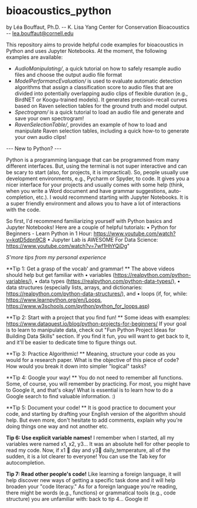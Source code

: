 # bioacoustics_python

by Léa Bouffaut, Ph.D. -- K. Lisa Yang Center for Conservation Bioacoustics -- lea.bouffaut@cornell.edu

This repository aims to provide helpful code examples for bioacoustics in Python and uses Jupyter Notebooks. At the moment, the following examples are available:
* _AudioManipulating/_, a quick tutorial on how to safely resample audio files and choose the output audio file format
* _ModelPerformancEvaluation/_ is used to evaluate automatic detection algorithms that assign a classification score to audio files that are divided into potentially overlapping audio clips of flexible duration (e.g., BirdNET or Koogu-trained models). It generates precision-recall curves based on Raven selection tables for the ground truth and model output.
* _Spectrogram/_ is a quick tutorial to load an audio file and generate and save your own spectrogram!
* _RavenSelectionTable/_, provides an example of how to load and manipulate Raven selection tables, including a quick how-to to generate your own audio clips!

--- New to Python? ---

Python is a  programming language that can be programmed from many different interfaces. But, using the terminal is not super interactive and can be scary to start (also, for projects, it is impractical).  So, people usually use development environments, e.g., Pycharm or Spyder, to code. It gives you a nicer interface for your projects and usually comes with some help (think, when you write a Word document and have grammar suggestions, auto-completion, etc.). I would recommend starting with Jupyter Notebooks. It is a super friendly environment and allows you to have a lot of interactions with the code.

So first, I'd recommend familiarizing yourself with Python basics and Jupyter Notebooks! Here are a couple of helpful tutorials:
•	Python for Beginners - Learn Python in 1 Hour: https://www.youtube.com/watch?v=kqtD5dpn9C8
•	Jupyter Lab is AWESOME For Data Science:
https://www.youtube.com/watch?v=7wf1HhYQiDg"

_S'more tips from my personal experience_

**Tip 1: Get a grasp of the vocab' and grammar! **
The above videos should help but get familiar with 
•	variables (https://realpython.com/python-variables/), 
•	data types (https://realpython.com/python-data-types/), 
•	data structures (especially lists, arrays, and dictionaries: https://realpython.com/python-data-structures/), and 
•	loops (if, for, while: https://www.learnpython.org/en/Loops, https://www.w3schools.com/python/python_for_loops.asp)

**Tip 2: Start with a project that you find fun! **
Some ideas with examples: 
https://www.dataquest.io/blog/python-projects-for-beginners/ 
If your goal is to learn to manipulate data, check out "Fun Python Project Ideas for Building Data Skills" section. If you find it fun, you will want to get back to it, and it'll be easier to dedicate time to figure things out.

**Tip 3: Practice Algorithmic! **
Meaning, structure your code as you would for a research paper. What is the objective of this piece of code? How would you break it down into simpler "logical" tasks? 

**Tip 4: Google your way! **
You do not need to remember all functions. Some, of course, you will remember by practicing. For most, you might have to Google it, and that's okay! What is essential is to learn how to do a Google search to find valuable information. :)

**Tip 5: Document your code! **
It is good practice to document your code, and starting by drafting your English version of the algorithm should help. But even more, don't hesitate to add comments, explain why you're doing things one way and not another etc.

**Tip 6: Use explicit variable names!** 
I remember when I started, all my variables were named x1, x2, y3... It was an absolute hell for other people to read my code. Now, if x1  day and y3 daily_temperature, all of the sudden, it is a lot clearer to everyone! You can use the Tab key for autocompletion. 

**Tip 7: Read other people's code!**
Like learning a foreign language, it will help discover new ways of getting a specific task done and it will help broaden your "code literacy." As for a foreign language you're reading, there might be words (e.g., functions) or grammatical tools (e.g., code structure) you are unfamiliar with: back to tip 4... Google it!
